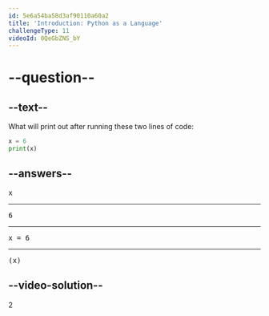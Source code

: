 ```yaml
---
id: 5e6a54ba58d3af90110a60a2
title: 'Introduction: Python as a Language'
challengeType: 11
videoId: 0QeGbZNS_bY
---
```


# --question--

## --text--

What will print out after running these two lines of code:

```python
x = 6
print(x)
```

## --answers--

<pre>x</pre>

---

<pre>6</pre>

---

<pre>x = 6</pre>

---

<pre>(x)</pre>

## --video-solution--

2

